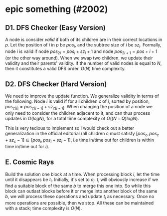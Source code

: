 # epic something (#2002)

## D1. DFS Checker (Easy Version)
A node is consider <i>valid</i> if both of its children are in their correct locations in $p$. Let the position of $i$ in $p$ be $pos_i$, and the subtree size of $i$ be $sz_i$. Formally, node $i$ is valid if node $pos_{2i}=pos_i+sz_i+1$ and node $pos_{2i+1}=pos+i+1$ (or the other way around). When we swap two children, we update their validity and their parents' validity. If the number of valid nodes is equal to $N$, then it constitutes a valid DFS order. $O(N)$ time complexity.

## D2. DFS Checker (Hard Version)
We need to improve the update function. We generalize validity in terms of the following. Node $i$ is valid if for all children $c$ of $i$, sorted by position, $pos_{c[j]}=pos_{c[j-1]}+sz_{c[j-1]}$. When changing the position of a node we only need to consider the children adjacent to it, and can thus process updates in $O(logN)$, for a total time complexity of $O((N+Q)logN)$. 

This is very tedious to implement so I would check out a better generalization in the official editorial (all children $c$ must satisfy $[pos_c,pos_c+sz_c-1]\subseteq{[pos_i,pos_i+sz_i-1]}$, i.e time in/time out for children is within time in/time out for $i$).

## E. Cosmic Rays
Build the solution one block at a time. When processing block $i$, let the time until it disappears be $t_i$. Initially, it's set to $a_i$. $t_i$ will obviously increase if we find a suitable block of the same $b$ to merge this one into. So while this block can outlast blocks before it or merge into another block of the same $b$, we will process these operations and update $t_i$ as necessary. Once no more operations are possible, then we stop. All these can be maintained with a stack; time complexity is $O(N)$.